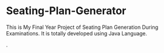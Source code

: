 # Seating-Plan-Generator

This is My Final Year Project of Seating Plan Generation During Examinations. It is totally developed using Java Language.

















































































































.






































